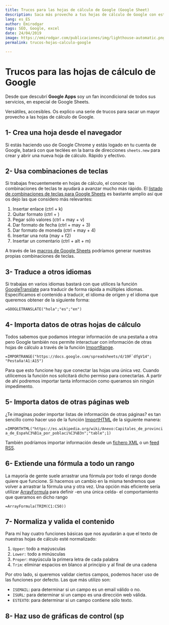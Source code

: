 ```yaml
---
title: Trucos para las hojas de cálculo de Google (Google Sheet)
description: Saca más provecho a tus hojas de cálculo de Google con estos trucos
lang: es_ES
author: Emirodgar
tags: SEO, Google, excel
date: 24/04/2019
image: https://emirodgar.com/publicaciones/img/lighthouse-automatic.png
permalink: trucos-hojas-calculo-google

---
```


# Trucos para las hojas de cálculo de Google

Desde que descubrí **Google Apps** soy un fan incondicional de todos sus servicios, en especial de Google Sheets. 

Versátiles, accesibles. Os explico una serie de trucos para sacar un mayor provecho a las hojas de cálculo de Google.

## 1- Crea una hoja desde el navegador

Si estás haciendo uso de Google Chrome y estás logado en tu cuenta de Google, batará con que teclées en la barra de direcciones ```sheets.new``` para crear y abrir una nueva hoja de cálculo. Rápido y efectivo.

## 2- Usa combinaciones de teclas

Si trabajas frecuentemente en hojas de cálculo, el conocer las combinaciones de teclas te ayudará a avanzar mucho más rápido. El [listado de combinaciones de teclas para Google Sheets](https://support.google.com/docs/answer/181110?p=spreadsheets_shortcuts&visit_id=636916984300300429-799695081&rd=1) es bastante amplio así que os dejo las que considero más relevantes:

 1. Insertar enlace (ctrl + k)
 2. Quitar formato (ctrl + \)
 3. Pegar sólo valores (ctrl + may + v)
 4. Dar formato de fecha (ctrl + may + 3)
 5. Dar formato de moneda (ctrl + may + 4)
 6. Insertar una nota (may + f2)
 7. Insertar un comentario (ctrl + alt + m)

A través de las [macros de Google Sheets](https://developers.google.com/apps-script/guides/sheets/macros) podríamos generar nuestras propias combinaciones de teclas. 

## 3- Traduce a otros idiomas

Si trabajas en varios idiomas bastará con que utilices la función [GoogleTranslate](https://support.google.com/docs/answer/3093331?hl=es) para traducir de forma rápida a múltiples idiomas. Especificamos el contenido a traducir, el idioma de origen y el idioma que queremos obtener de la siguiente forma:

```=GOOGLETRANSLATE("hola";"es";"en")```

## 4- Importa datos de otras hojas de cálculo

Todos sabemos que podamos integrar información de una pestaña a otra pero Google también nos permite interactuar con información de otras hojas de cálculo a través de la función [ImportRange](https://support.google.com/docs/answer/3093340?hl=es).

```=IMPORTRANGE("https://docs.google.com/spreadsheets/d/19F`dfgV14";  "Pestaña!A1:A15")```

Para que esto funcione hay que conectar las hojas una única vez. Cuando utilicemos la función nos solicitará dicho permiso para conectarlas. A partir de ahí podremos importar tanta información como queramos sin ningún impedimento.

## 5- Importa datos de otras páginas web

¿Te imaginas poder importar listas de información de otras páginas? es tan sencillo como hacer uso de la función [ImportHTML](https://support.google.com/docs/answer/3093339?hl=es) de la siguiente manera:

```=IMPORTHTML("https://es.wikipedia.org/wiki/Anexo:Capitales_de_provincia_de_Espa%C3%B1a_por_poblaci%C3%B3n";"table";1)```

También podríamos importar información desde un [fichero XML](https://support.google.com/docs/answer/3093342) o un [feed RSS](https://support.google.com/docs/answer/3093337).

## 6- Extiende una fórmula a todo un rango

La mayoría de gente suele arrastrar una fórmula por todo el rango donde quiere que funcione. Si hacemos un cambio en la misma tendremos que volver a arrastrar la fórmula una y otra vez. Una opción más eficiente sería utilizar [ArrayFormula](https://support.google.com/docs/answer/3093275?hl=es) para definir -en una única celda- el comportamiento que queramos en dicho rango

```=ArrayFormula(TRIM(C1:C50))```

## 7- Normaliza y valida el contenido

Para mí hay cuatro funciones básicas que nos ayudarán a que el texto de nuestras hojas de cálculo esté normalizado:

 1. ```Upper```: todo a maýusculas
 2. ```Lower:``` todo a minúsculas
 3. ```Proper```: mayúscula la primera letra de cada palabra
 4. ```Trim```: eliminar espacios en blanco al principio y al final de una cadena

Por otro lado, si queremos validar ciertos campos, podemos hacer uso de las funciones por defecto. Las que más utilizo son:

 -  ```ISEMAIL```: para determinar si un campo es un email válido o no.
 - ```ISURL```: para determinar si un campo es una dirección web válida.
 -  ```ESTEXTO```: para determinar si un campo contiene sólo texto.

## 8- Haz uso de gráficas de control (sp


<!--stackedit_data:
eyJoaXN0b3J5IjpbLTExODQ2NTc0NTEsLTE4NTgyMTI4ODQsNz
Y1NTcyMDM3LC0zMTY5ODIzMDNdfQ==
-->